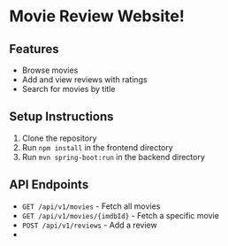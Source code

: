 # Movie Review Website!

## Features
- Browse movies
- Add and view reviews with ratings
- Search for movies by title

## Setup Instructions
1. Clone the repository
2. Run `npm install` in the frontend directory
3. Run `mvn spring-boot:run` in the backend directory

## API Endpoints
- `GET /api/v1/movies` - Fetch all movies
- `GET /api/v1/movies/{imdbId}` - Fetch a specific movie
- `POST /api/v1/reviews` - Add a review 
-
